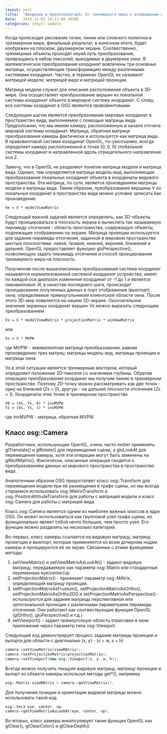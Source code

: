 ```yaml
---
layout: post
title:  "Введение в OpenSceneGraph: От трехмерного мира к изображению на экране"
date:   2018-11-05 14:12:00 +0300
categories: jekyll update
---
```


Когда происходит рисование точки, линии или сложного полигона в трехмерном мире, финальный результат, в конечном итоге, будет изображен на плоском, двухмерном экране. Соотвественно, трехмерные объекты проходят неуий путь преобразования, превращаясь в набор пикселей, выводимых в двумерное окно. В математическое преобразование коордниат вовлечены три основных матрицы, осуществляющие трансформацию между различными системами координат. Частно, в терминах OpenGL их называют *матрицей модели*, *матрицей вида* и *матрицей проекции*.

Матрица модели служит для описания расположения объекта в 3D-мире. Она осуществляет преобразование вершин из *локальной системы координат объекта* в *мировую систему координат*. С слову, все системы координат в OSG являются *правовинтовыми*.

Следующим шагом является преобразование мировых координат в пространство вида, выполняемое с помощью матрицы вида. Предположим, что мы имеем камеру, расположенную в начале отсчета мировой системы координат. Матрица, обратная матрице преобразования камеры фактически и используется как матрица вида. В правовинтовой системе координат OpenGL, по-умолчанию, всегда определяет камеру расположенной в точке (0, 0, 0) глобальной системы координат и направленной вдоль отрицательного направления оси Z. 

Замечу, что в OpenGL не разделяют понятия матрица модели и матрица вида. Однако, там определяется матрица модель-вид, выполняющая преобразование локальных координат объекта в координаты видового пространства. Эта матрица, по сути, является произвдением матрицы модели и матрицы вида. Таким образом, преобразование вершины V из локальных координат в пространство вида можно условно записать как произведение

```
Ve = V * modelViewMatrix
```

Следующей важной задачей является определить, как 3D-объекты будут проецироваться в плоскость экрана и вычислить так называемую *пирамиду отсечения* - область пространства, содержащую объекты, подлежащие отображению на экране. Матрица проекции используется для задания пирамиды отсечения, заданной в мировом пространстве шестью плоскостями: левой, правой, нижней, верхней, ближеней и дальней. OpenGL предоставляет функцию gluPerapective(), позволяющую задать пирамиду отсечения и способ проецирования трехмерного мира на плоскость.

Полученная после вышеописанных преобразований система координат называется *нормализованной системой координат устройства*, имеет по каждой оси диапазон изменения координат от -1 до 1 и является левовинтовой. И, в качестве последнего шага, происходит проецирование полученных данных в порт отображения (вьюпорт) окна, определяемое прямоугольником клиентской области окна. После этого 3D-мир появляется на нашем 2D-экране. Окончательное значение экранных координат вершин Vs можно выразить следующим преобразованием

```
Vs = V * modelViewMatrix * projectionMatrix * windowMatrix
```

или

```
Vs = V * MVPW
```

где MVPW - эквивалентная матрица преобразования, равная произведению трех матриц: матрицы модель-вид, матрицы проекции и матрицы окна.

Vs в этой ситуации является трехмерным вектором, который определяет положение 2D-пикселя со значением глубины. Обратив операцию преобразования координат мы получим линию в трехмерном пространстве. Поэтому 2D-точку можно рассматривать как две точки - одну на ближней (Zs = 0), другую - на дальней плоскости отсечения (Zs = 1). Координаты этих точек в трехмерном пространстве

```
V0 = (Xs, Ys, 0) * invMVPW
V1 = (Xs, Ys, 1) * invMVPW
```
где invMVPW - матрица, обратная MVPW.

## Класс osg::Camera

Разработчики, использующие OpenGL, очень часто любят применять glTranslate() и glRotate() для перемещения сцены, а gluLookAt для перемещения камеры, хотя эти операции могут быть заменены на glMultMatrix(). Фактически, описанные операции сводятся к преобразованиям данных из мирового пространства в пространство вида.

Аналогичным образом OSG предосталвет класс osg::Transform для перемещения модели при её размещении в графе сцены, но мы всегда стараемся использовать osg::MatrixTransform и osg::PositionAttitudeTransform для работы с матрицей модели и класс osg::Camera для работы с матрицей вида.

Класс osg::Camera является одним из наиболее важных классов в ядре OSG. Он может использоваться как групповой узел графа сцены, но функционально являет собой нечто большее, чем просто узел. Его функции можно разделить на несколько категорий.

Во-первых, класс камеры ссылается на видовую матрицу, матрицу проектции и вьюпорт, которые применяются ко всем дочерним нодам камеры и проецируются её на экран. Связанные с этими функциями методы:

1. setViewMatrix() и setViewMatrixAsLookAt() - задают видовую матрицу, передаваемую как параметр osg::Matrix или стандартные переменные eye/center/up
2. setProjectionMatrix() - принимает параметр osg::MAtrix, определяющий матрицу проекции.
3. setProjectionMatrixAsFrustum(), setProjectionMatrixAsOrtho(), setProjectionMatrixAsOrtho2D() и setProjectionMatrixAsPerspective() - используются для задания матрицы перспективной или ортогональной проекции с различными параметрами пирамиды отсечения. Они работают как соотвествующие функции OpenGL (glOrtho(), gluPerspective() и т.д.)
4. setViewport() - задает прямоугольую область отрисовки в окне приложения через параметр типа osg::Viewport.

Следующий код демонстрирует процесс задания матрицы проекции и вьпорта для области с диагональю (x, y) - (x + w, x + h)

```cpp
camera->setViewMatrix(viewMAtrix);
camera->setProjectionMatrix(projectionMatrix);
camera->setViewport(new osg::Viewport(x, y, w, h));
```

Всегда можно получить текщуие видовую матрицу, матрицу проекции и вьпорт из объекта камеры используя методы get*(), например

```cpp
osg::Matrix viewMAtrix = camera->getViewMatrix();
```

Для получения позиции и ориентации видовой матрицы можно использовать такой код

```cpp
osg::Vec3 eye, center, up;
camera->getViewMatrixAsLookAt(eye, center, up);
```

Во-вторых, класс камеры инкапсулирует такие функции OpenGL как glClear(), glClearColor() и glClearDepth()